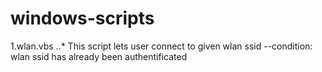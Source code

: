 # windows-scripts
1.wlan.vbs
..* This script lets user connect to given wlan ssid  --condition: wlan ssid has already been authentificated  
